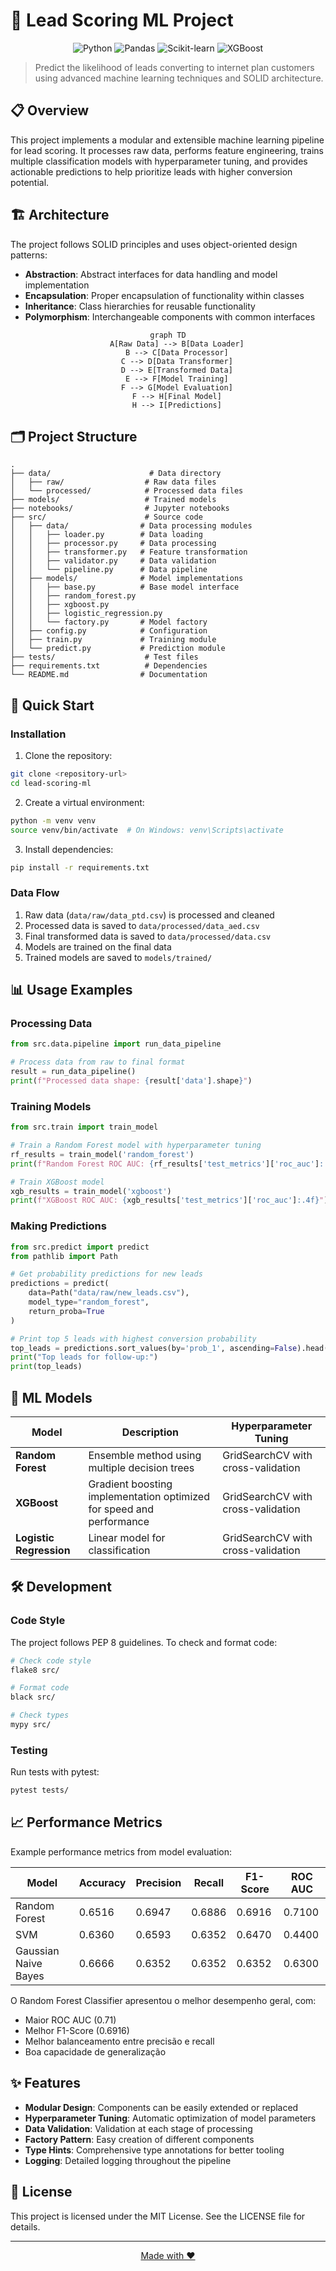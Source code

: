 ﻿# 🚀 Lead Scoring ML Project

<div align="center">

![Python](https://img.shields.io/badge/Python-3.8+-blue?style=for-the-badge&logo=python)
![Pandas](https://img.shields.io/badge/Pandas-2.0+-green?style=for-the-badge&logo=pandas)
![Scikit-learn](https://img.shields.io/badge/ScikitLearn-1.3.0-orange?style=for-the-badge&logo=scikit-learn)
![XGBoost](https://img.shields.io/badge/XGBoost-2.0-red?style=for-the-badge)

</div>

> Predict the likelihood of leads converting to internet plan customers using advanced machine learning techniques and SOLID architecture.

## 📋 Overview

This project implements a modular and extensible machine learning pipeline for lead scoring. It processes raw data, performs feature engineering, trains multiple classification models with hyperparameter tuning, and provides actionable predictions to help prioritize leads with higher conversion potential.

## 🏗️ Architecture

The project follows SOLID principles and uses object-oriented design patterns:

- **Abstraction**: Abstract interfaces for data handling and model implementation
- **Encapsulation**: Proper encapsulation of functionality within classes
- **Inheritance**: Class hierarchies for reusable functionality
- **Polymorphism**: Interchangeable components with common interfaces

<div align="center">

```mermaid
graph TD
    A[Raw Data] --> B[Data Loader]
    B --> C[Data Processor]
    C --> D[Data Transformer]
    D --> E[Transformed Data]
    E --> F[Model Training]
    F --> G[Model Evaluation]
    F --> H[Final Model]
    H --> I[Predictions]
```

</div>

## 🗂️ Project Structure

```
.
├── data/                      # Data directory
│   ├── raw/                  # Raw data files
│   └── processed/            # Processed data files
├── models/                   # Trained models
├── notebooks/                # Jupyter notebooks
├── src/                      # Source code
│   ├── data/                # Data processing modules
│   │   ├── loader.py        # Data loading
│   │   ├── processor.py     # Data processing
│   │   ├── transformer.py   # Feature transformation
│   │   ├── validator.py     # Data validation
│   │   └── pipeline.py      # Data pipeline
│   ├── models/              # Model implementations
│   │   ├── base.py          # Base model interface
│   │   ├── random_forest.py
│   │   ├── xgboost.py
│   │   ├── logistic_regression.py
│   │   └── factory.py       # Model factory
│   ├── config.py            # Configuration
│   ├── train.py             # Training module
│   └── predict.py           # Prediction module
├── tests/                    # Test files
├── requirements.txt          # Dependencies
└── README.md                # Documentation
```

## 🚀 Quick Start

### Installation

1. Clone the repository:
```bash
git clone <repository-url>
cd lead-scoring-ml
```

2. Create a virtual environment:
```bash
python -m venv venv
source venv/bin/activate  # On Windows: venv\Scripts\activate
```

3. Install dependencies:
```bash
pip install -r requirements.txt
```

### Data Flow

1. Raw data (`data/raw/data_ptd.csv`) is processed and cleaned
2. Processed data is saved to `data/processed/data_aed.csv`
3. Final transformed data is saved to `data/processed/data.csv`
4. Models are trained on the final data
5. Trained models are saved to `models/trained/`

## 📊 Usage Examples

### Processing Data

```python
from src.data.pipeline import run_data_pipeline

# Process data from raw to final format
result = run_data_pipeline()
print(f"Processed data shape: {result['data'].shape}")
```

### Training Models

```python
from src.train import train_model

# Train a Random Forest model with hyperparameter tuning
rf_results = train_model('random_forest')
print(f"Random Forest ROC AUC: {rf_results['test_metrics']['roc_auc']:.4f}")

# Train XGBoost model
xgb_results = train_model('xgboost')
print(f"XGBoost ROC AUC: {xgb_results['test_metrics']['roc_auc']:.4f}")
```

### Making Predictions

```python
from src.predict import predict
from pathlib import Path

# Get probability predictions for new leads
predictions = predict(
    data=Path("data/raw/new_leads.csv"),
    model_type="random_forest",
    return_proba=True
)

# Print top 5 leads with highest conversion probability
top_leads = predictions.sort_values(by='prob_1', ascending=False).head()
print("Top leads for follow-up:")
print(top_leads)
```

## 🧠 ML Models

| Model | Description | Hyperparameter Tuning |
|-------|-------------|----------------------|
| **Random Forest** | Ensemble method using multiple decision trees | GridSearchCV with cross-validation |
| **XGBoost** | Gradient boosting implementation optimized for speed and performance | GridSearchCV with cross-validation |
| **Logistic Regression** | Linear model for classification | GridSearchCV with cross-validation |

## 🛠️ Development

### Code Style

The project follows PEP 8 guidelines. To check and format code:

```bash
# Check code style
flake8 src/

# Format code
black src/

# Check types
mypy src/
```

### Testing

Run tests with pytest:

```bash
pytest tests/
```

## 📈 Performance Metrics

Example performance metrics from model evaluation:

| Model | Accuracy | Precision | Recall | F1-Score | ROC AUC |
|-------|----------|-----------|--------|----------|---------|
| Random Forest | 0.6516 | 0.6947 | 0.6886 | 0.6916 | 0.7100 |
| SVM | 0.6360 | 0.6593 | 0.6352 | 0.6470 | 0.4400 |
| Gaussian Naive Bayes | 0.6666 | 0.6352 | 0.6352 | 0.6352 | 0.6300 |

O Random Forest Classifier apresentou o melhor desempenho geral, com:
- Maior ROC AUC (0.71)
- Melhor F1-Score (0.6916)
- Melhor balanceamento entre precisão e recall
- Boa capacidade de generalização

## ✨ Features

- **Modular Design**: Components can be easily extended or replaced
- **Hyperparameter Tuning**: Automatic optimization of model parameters
- **Data Validation**: Validation at each stage of processing
- **Factory Pattern**: Easy creation of different components
- **Type Hints**: Comprehensive type annotations for better tooling
- **Logging**: Detailed logging throughout the pipeline

## 📄 License

This project is licensed under the MIT License. See the LICENSE file for details.

---

<div align="center">
  <p>
    <a href="https://github.com/adrianofonseca1000">Made with ❤️</a>
  </p>
</div>